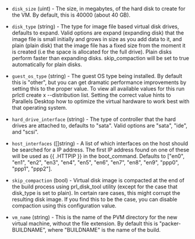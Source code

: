 <!-- Code generated from the comments of the Config struct in builder/parallels/iso/builder.go; DO NOT EDIT MANUALLY -->

-   `disk_size` (uint) - The size, in megabytes, of the hard disk to create
for the VM. By default, this is 40000 (about 40 GB).

-   `disk_type` (string) - The type for image file based virtual disk drives,
defaults to expand. Valid options are expand (expanding disk) that the
image file is small initially and grows in size as you add data to it, and
plain (plain disk) that the image file has a fixed size from the moment it
is created (i.e the space is allocated for the full drive). Plain disks
perform faster than expanding disks. skip_compaction will be set to true
automatically for plain disks.

-   `guest_os_type` (string) - The guest OS type being installed. By default
this is "other", but you can get dramatic performance improvements by
setting this to the proper value. To view all available values for this run
prlctl create x --distribution list. Setting the correct value hints to
Parallels Desktop how to optimize the virtual hardware to work best with
that operating system.

-   `hard_drive_interface` (string) - The type of controller that the hard
drives are attached to, defaults to "sata". Valid options are "sata", "ide",
and "scsi".

-   `host_interfaces` ([]string) - A list of which interfaces on the
host should be searched for a IP address. The first IP address found on one
of these will be used as {{ .HTTPIP }} in the boot_command. Defaults to
["en0", "en1", "en2", "en3", "en4", "en5", "en6", "en7", "en8", "en9",
"ppp0", "ppp1", "ppp2"].

-   `skip_compaction` (bool) - Virtual disk image is compacted at the end of
the build process using prl_disk_tool utility (except for the case that
disk_type is set to plain). In certain rare cases, this might corrupt
the resulting disk image. If you find this to be the case, you can disable
compaction using this configuration value.

-   `vm_name` (string) - This is the name of the PVM directory for the new
virtual machine, without the file extension. By default this is
"packer-BUILDNAME", where "BUILDNAME" is the name of the build.

